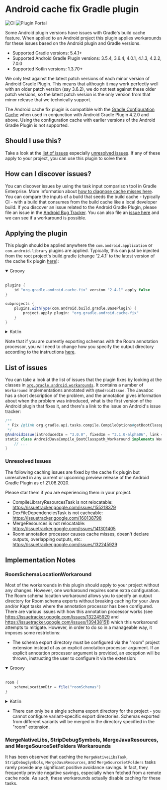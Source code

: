# Android cache fix Gradle plugin

![CI](https://github.com/gradle/android-cache-fix-gradle-plugin/workflows/CI/badge.svg?branch=master)
![Plugin Portal](https://img.shields.io/maven-metadata/v?metadataUrl=https://plugins.gradle.org/m2/gradle/plugin/org/gradle/android/android-cache-fix-gradle-plugin/maven-metadata.xml&label=Plugin%20Portal)

Some Android plugin versions have issues with Gradle's build cache feature. When applied to an Android project this plugin applies workarounds for these issues based on the Android plugin and Gradle versions.

* Supported Gradle versions: 5.4.1+
* Supported Android Gradle Plugin versions: 3.5.4, 3.6.4, 4.0.1, 4.1.3, 4.2.2, 7.0.0
* Supported Kotlin versions: 1.3.70+

We only test against the latest patch versions of each minor version of Android Gradle Plugin.  This means that although it may work perfectly well with an older patch version (say 3.6.2), we do not test against these older patch versions, so the latest patch version is the only version from that minor release that we technically support.

The Android cache fix plugin is compatible with the [Gradle Configuration Cache](https://docs.gradle.org/current/userguide/configuration_cache.html#header) when used in conjunction with Android Gradle Plugin 4.2.0 and above.  Using the configuration cache with earlier versions of the Android Gradle Plugin is not supported.

## Should I use this?
Take a look at the [list of issues](#list-of-issues) especially [unresolved issues](#unresolved-issues). If any of these apply to your project, you can use this plugin to solve them.

## How can I discover issues?
You can discover issues by using the task input comparison tool in Gradle Enterprise. More information about [how to diagnose cache misses here](https://docs.gradle.com/enterprise/tutorials/task-inputs-comparison/). You can compare the inputs of a build that seeds the build cache - typically CI - with a build that consumes from the build cache like a local developer build.
If you discover an issue related to the Android Gradle Plugin, please file an issue in the [Android Bug Tracker](https://source.android.com/setup/contribute/report-bugs). You can also file an [issue here](https://github.com/gradle/android-cache-fix-gradle-plugin/issues) and we can see if a workaround is possible.

## Applying the plugin

This plugin should be applied anywhere the `com.android.application` or `com.android.library` plugins are applied.  Typically,
this can just be injected from the root project's build.gradle (change '2.4.1' to the latest version of the cache fix plugin
[here](https://plugins.gradle.org/plugin/org.gradle.android.cache-fix)):

<details open>
<summary>Groovy</summary>
<br>

```groovy
plugins {
    id "org.gradle.android.cache-fix" version "2.4.1" apply false
}

subprojects {
    plugins.withType(com.android.build.gradle.BasePlugin) {
        project.apply plugin: "org.gradle.android.cache-fix"
    }
}
```
</details>
<details>
<summary>Kotlin</summary>
<br>

```kotlin
plugins {
    id("org.gradle.android.cache-fix") version "2.4.1" apply false
}

subprojects {
    plugins.withType<com.android.build.gradle.BasePlugin>() {
        apply(plugin = "org.gradle.android.cache-fix")
    }
}
```
</details>

Note that if you are currently exporting schemas with the Room annotation processor, you will need to change how you specify the output directory according to the instructions [here](https://github.com/gradle/android-cache-fix-gradle-plugin#roomschemalocationworkaround).

## List of issues

You can take a look at the list of issues that the plugin fixes by looking at the classes in  [`org.gradle.android.workarounds`](https://github.com/gradle/android-cache-fix-gradle-plugin/blob/master/src/main/groovy/org/gradle/android/workarounds). It contains a number of `Workaround` implementations annotated with `@AndroidIssue`. The Javadoc has a short description of the problem, and the annotation gives information about when the problem was introduced, what is the first version of the Android plugin that fixes it, and there's a link to the issue on Android's issue tracker:

```groovy
/**
 * Fix {@link org.gradle.api.tasks.compile.CompileOptions#getBootClasspath()} introducing relocatability problems for {@link AndroidJavaCompile}.
 */
@AndroidIssue(introducedIn = "3.0.0", fixedIn = "3.1.0-alpha06", link = "https://issuetracker.google.com/issues/68392933")
static class AndroidJavaCompile_BootClasspath_Workaround implements Workaround {
    // ...
}
```

### Unresolved Issues

The following caching issues are fixed by the cache fix plugin but unresolved in any current or upcoming preview release of the Android Gradle Plugin as of 21.08.2020.

Please star them if you are experiencing them in your project.

* CompileLibraryResourcesTask is not relocatable: https://issuetracker.google.com/issues/155218379
* DexFileDependenciesTask is not cacheable: https://issuetracker.google.com/160138798
* MergeResources is not relocatable: https://issuetracker.google.com/issues/141301405
* Room annotation processor causes cache misses, doesn't declare outputs, overlapping outputs, etc: https://issuetracker.google.com/issues/132245929

## Implementation Notes

### RoomSchemaLocationWorkaround

Most of the workarounds in this plugin should apply to your project without any changes.  However, one workaround
requires some extra configuration.  The Room schema location workaround allows you to specify an output directory for
Room schema exports without breaking caching for your Java and/or Kapt tasks where the annotation processor has been configured.
There are various issues with how this annotation processor works (see https://issuetracker.google.com/issues/132245929
and https://issuetracker.google.com/issues/139438151) which this workaround attempts to mitigate.  However, in order to
do so in a manageable way, it imposes some restrictions:

* The schema export directory must be configured via the "room" project extension instead of as an explicit annotation
processor argument.  If an explicit annotation processor argument is provided, an exception will be thrown, instructing
the user to configure it via the extension:

<details open>
<summary>Groovy</summary>
<br>

```groovy
room {
    schemaLocationDir = file("roomSchemas")
}
```
</details>
<details>
<summary>Kotlin</summary>
<br>

```kotlin
room {
    schemaLocationDir.set(file("roomSchemas"))
}
```
</details>

* There can only be a single schema export directory for the project - you cannot configure variant-specific export
directories.  Schemas exported from different variants will be merged in the directory specified in the "room" extension.

### MergeNativeLibs, StripDebugSymbols, MergeJavaResources, and MergeSourceSetFolders Workarounds

It has been observed that caching the `MergeNativeLibsTask`, `StripDebugSymbols`, `MergeJavaResources`, and `MergeSourceSetFolders` tasks rarely provide any significant positive avoidance savings.  In fact, they frequently provide negative savings, especially when fetched from a remote cache node.  As such, these workarounds actually disable caching for these tasks.
